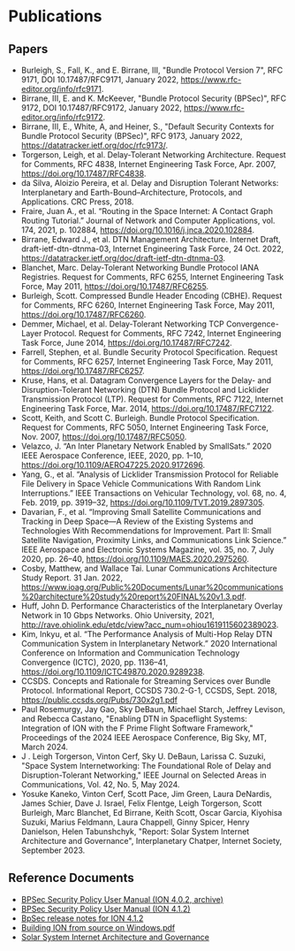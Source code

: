 # Publications

## Papers

* Burleigh, S., Fall, K., and E. Birrane, III, "Bundle Protocol Version 7", RFC 9171, DOI 10.17487/RFC9171, January 2022, <https://www.rfc-editor.org/info/rfc9171>.
* Birrane, III, E. and K. McKeever, "Bundle Protocol Security (BPSec)", RFC 9172, DOI 10.17487/RFC9172, January 2022, <https://www.rfc-editor.org/info/rfc9172>.
* Birrane, III, E., White, A, and Heiner, S., "Default Security Contexts for Bundle Protocol Security (BPSec)", RFC 9173, January 2022, <https://datatracker.ietf.org/doc/rfc9173/>.
* Torgerson, Leigh, et al. Delay-Tolerant Networking Architecture. Request for Comments, RFC 4838, Internet Engineering Task Force, Apr. 2007, <https://doi.org/10.17487/RFC4838>.
* da Silva, Aloizio Pereira, et al. Delay and Disruption Tolerant Networks: Interplanetary and Earth-Bound–Architecture, Protocols, and Applications. CRC Press, 2018.
* Fraire, Juan A., et al. “Routing in the Space Internet: A Contact Graph Routing Tutorial.” Journal of Network and Computer Applications, vol. 174, 2021, p. 102884, <https://doi.org/10.1016/j.jnca.2020.102884>.
* Birrane, Edward J., et al. DTN Management Architecture. Internet Draft, draft-ietf-dtn-dtnma-03, Internet Engineering Task Force, 24 Oct. 2022, <https://datatracker.ietf.org/doc/draft-ietf-dtn-dtnma-03>.
* Blanchet, Marc. Delay-Tolerant Networking Bundle Protocol IANA Registries. Request for Comments, RFC 6255, Internet Engineering Task Force, May 2011, <https://doi.org/10.17487/RFC6255>.
* Burleigh, Scott. Compressed Bundle Header Encoding (CBHE). Request for Comments, RFC 6260, Internet Engineering Task Force, May 2011, <https://doi.org/10.17487/RFC6260>.
* Demmer, Michael, et al. Delay-Tolerant Networking TCP Convergence-Layer Protocol. Request for Comments, RFC 7242, Internet Engineering Task Force, June 2014, <https://doi.org/10.17487/RFC7242>.
* Farrell, Stephen, et al. Bundle Security Protocol Specification. Request for Comments, RFC 6257, Internet Engineering Task Force, May 2011, <https://doi.org/10.17487/RFC6257>.
* Kruse, Hans, et al. Datagram Convergence Layers for the Delay- and Disruption-Tolerant Networking (DTN) Bundle Protocol and Licklider Transmission Protocol (LTP). Request for Comments, RFC 7122, Internet Engineering Task Force, Mar. 2014, <https://doi.org/10.17487/RFC7122>.
* Scott, Keith, and Scott C. Burleigh. Bundle Protocol Specification. Request for Comments, RFC 5050, Internet Engineering Task Force, Nov. 2007, <https://doi.org/10.17487/RFC5050>.
* Velazco, J. “An Inter Planetary Network Enabled by SmallSats.” 2020 IEEE Aerospace Conference, IEEE, 2020, pp. 1–10, <https://doi.org/10.1109/AERO47225.2020.9172696>.
* Yang, G., et al. “Analysis of Licklider Transmission Protocol for Reliable File Delivery in Space Vehicle Communications With Random Link Interruptions.” IEEE Transactions on Vehicular Technology, vol. 68, no. 4, Feb. 2019, pp. 3919–32, <https://doi.org/10.1109/TVT.2019.2897305>.
* Davarian, F., et al. “Improving Small Satellite Communications and Tracking in Deep Space—A Review of the Existing Systems and Technologies With Recommendations for Improvement. Part II: Small Satellite Navigation, Proximity Links, and Communications Link Science.” IEEE Aerospace and Electronic Systems Magazine, vol. 35, no. 7, July 2020, pp. 26–40, <https://doi.org/10.1109/MAES.2020.2975260>.
* Cosby, Matthew, and Wallace Tai. Lunar Communications Architecture Study Report. 31 Jan. 2022, <https://www.ioag.org/Public%20Documents/Lunar%20communications%20architecture%20study%20report%20FINAL%20v1.3.pdf>.
* Huff, John D. Performance Characteristics of the Interplanetary Overlay Network in 10 Gbps Networks. Ohio University, 2021, <http://rave.ohiolink.edu/etdc/view?acc_num=ohiou1619115602389023>.
* Kim, Inkyu, et al. “The Performance Analysis of Multi-Hop Relay DTN Communication System in Interplanetary Network.” 2020 International Conference on Information and Communication Technology Convergence (ICTC), 2020, pp. 1136–41, <https://doi.org/10.1109/ICTC49870.2020.9289238>.
* CCSDS. Concepts and Rationale for Streaming Services over Bundle Protocol. Informational Report, CCSDS 730.2-G-1, CCSDS, Sept. 2018, <https://public.ccsds.org/Pubs/730x2g1.pdf>
* Paul Rosemurgy, Jay Gao, Sky DeBaun, Michael Starch, Jeffrey Levison, and Rebecca Castano, "Enabling DTN in Spaceflight Systems: Integration of ION with the F Prime Flight Software Framework," Proceedings of the 2024 IEEE Aerospace Conference, Big Sky, MT, March 2024.
* J . Leigh Torgerson, Vinton Cerf, Sky U. DeBaun, Larissa C. Suzuki, "Space System Internetworking: The Foundational Role of Delay and Disruption-Tolerant Networking," IEEE Journal on Selected Areas in Communications, Vol. 42, No. 5, May 2024.
* Yosuke Kaneko, Vinton Cerf, Scott Pace, Jim Green, Laura DeNardis, James Schier, Dave J. Israel, Felix Flentge, Leigh Torgerson, Scott Burleigh, Marc Blanchet, Ed Birrane, Keith Scott, Oscar Garcia, Kiyohisa Suzuki, Marius Feldmann, Laura Chappell, Ginny Spicer, Henry Danielson, Helen Tabunshchyk, "Report: Solar System Internet Architecture and Governance", Interplanetary Chatper, Internet Society, September 2023.

## Reference Documents

* [BPSec Security Policy User Manual (ION 4.0.2, archive)](./bpsec/Security_Policy_User_Manual-ION-4.0.2.pdf)
* [BPSec Security Policy User Manual (ION 4.1.2)](./bpsec/Security_Policy_User_Manual-ION-4.1.2.pdf)
* [BpSec release notes for ION 4.1.2](./bpsec/IOS_4.1.2_BPSec_release_notes.pdf)
* [Building ION from source on Windows.pdf](./windows/Building%20ION%20from%20source%20on%20Windows.pdf)
* [Solar System Internet Architecture and Governance](https://spi.elliott.gwu.edu/2023/09/27/spi-director-dr-scott-pace-co-authors-report-on-solar-system-internet-architecture-and-governance/#:~:text=IPNSIG's%20mission%20is%20to%20realize,along%20with%20the%20key%20technologies)
